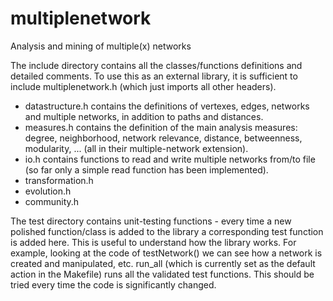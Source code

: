 multiplenetwork
===============

Analysis and mining of multiple(x) networks

The include directory contains all the classes/functions definitions and detailed comments. To use this as an external library, it is sufficient to include multiplenetwork.h (which just imports all other headers).

- datastructure.h contains the definitions of vertexes, edges, networks and multiple networks, in addition to paths and distances.
- measures.h contains the definition of the main analysis measures: degree, neighborhood, network relevance, distance, betweenness, modularity, ... (all in their multiple-network extension).
- io.h contains functions to read and write multiple networks from/to file (so far only a simple read function has been implemented).
- transformation.h
- evolution.h
- community.h

The test directory contains unit-testing functions - every time a new polished function/class is added to the library a corresponding test function is added here. This is useful to understand how the library works. For example, looking at the code of testNetwork() we can see how a network is created and manipulated, etc. run_all (which is currently set as the default action in the Makefile) runs all the validated test functions. This should be tried every time the code is significantly changed.
